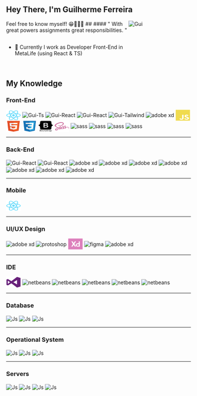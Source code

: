 ## Hey There, I'm Guilherme Ferreira

<!-- <div>
<a href="https://github.com/GuilhermeFerreiraa">
<img height="160em" src="https://github-readme-stats.vercel.app/api?username=GuilhermeFerreiraa&show_icons=true&theme=monokai&include_all_commits=true&count_private=true"/>
<img height="160em" src="https://github-readme-stats.vercel.app/api/top-langs/?username=GuilhermeFerreiraa&layout=compact&langs_count=7&theme=monokai"/>
</div>
-->

<img align="right" alt="Gui" height="170" width="170" src="https://img.wattpad.com/106e8b7df28260282632dd0f145551887f52b939/68747470733a2f2f73332e616d617a6f6e6177732e636f6d2f776174747061642d6d656469612d736572766963652f53746f7279496d6167652f416c55644563494a5a7777476c673d3d2d3933333437363631312e313632393266363537326230353039323635313435333431303234362e676966">
</div>
Feel free to know myself! 😁👨🏻‍💻
##
#### " With great powers assignments great responsibilities. "


##

- 🔭 Currently I work as Developer Front-End in MetaLife (using React & TS)

<br>


## My Knowledge

<div style="display: inline_block">


<h3> Front-End </h3>

<img align="center" alt="Gui-React" height="30" width="40" src="https://raw.githubusercontent.com/devicons/devicon/master/icons/react/react-original.svg">
          
<img align="center" alt="Gui-Ts" height="30" width="40" src="https://cdn.jsdelivr.net/gh/devicons/devicon/icons/typescript/typescript-original.svg">

<img align="center" alt="Gui-React" height="30" width="40" src="https://cdn.jsdelivr.net/gh/devicons/devicon/icons/laravel/laravel-plain-wordmark.svg">
  
<img align="center" alt="Gui-React" height="30" width="40" src="https://cdn.jsdelivr.net/gh/devicons/devicon/icons/nextjs/nextjs-original.svg">         
  
<img align="center" alt="Gui-Tailwind" height="30" width="40" src="https://cdn.jsdelivr.net/gh/devicons/devicon/icons/tailwindcss/tailwindcss-plain.svg">  
  
<img align="center" alt="adobe xd" height="30" width="40" src="https://cdn.jsdelivr.net/gh/devicons/devicon/icons/materialui/materialui-original.svg">
  
<img align="center" alt="Js" height="30" width="40" src="https://raw.githubusercontent.com/devicons/devicon/master/icons/javascript/javascript-plain.svg">

<img align="center" alt="HTML" height="30" width="40" src="https://raw.githubusercontent.com/devicons/devicon/master/icons/html5/html5-original.svg">

<img align="center" alt="CSS" height="30" width="40" src="https://raw.githubusercontent.com/devicons/devicon/master/icons/css3/css3-original.svg">    

<img align="center" alt="bootstrp" height="30" width="40" src="https://raw.githubusercontent.com/devicons/devicon/9f4f5cdb393299a81125eb5127929ea7bfe42889/icons/bootstrap/bootstrap-plain-wordmark.svg">

<img align="center" alt="sass" height="30" width="40" src="https://raw.githubusercontent.com/devicons/devicon/9f4f5cdb393299a81125eb5127929ea7bfe42889/icons/sass/sass-original.svg">

<img align="center" alt="sass" height="30" width="40" src="https://cdn.jsdelivr.net/gh/devicons/devicon/icons/wordpress/wordpress-original.svg">

<img align="center" alt="sass" height="30" width="40" src="https://cdn.jsdelivr.net/gh/devicons/devicon/icons/jquery/jquery-original.svg">
  
<img align="center" alt="sass" height="30" width="40" src="https://cdn.jsdelivr.net/gh/devicons/devicon/icons/eslint/eslint-original-wordmark.svg">
          
<img align="center" alt="sass" height="30" width="40" src="https://cdn.jsdelivr.net/gh/devicons/devicon/icons/woocommerce/woocommerce-original.svg">
          
  
<hr>

<h3> Back-End </h3>
 
<img align="center" alt="Gui-React" height="30" width="40" src="https://cdn.jsdelivr.net/gh/devicons/devicon/icons/yarn/yarn-original-wordmark.svg">    
  
<img align="center" alt="Gui-React" height="30" width="40" src="https://cdn.jsdelivr.net/gh/devicons/devicon/icons/laravel/laravel-plain-wordmark.svg">

<img align="center" alt="adobe xd" height="30" width="40" src="https://cdn.jsdelivr.net/gh/devicons/devicon/icons/java/java-original.svg">

<img align="center" alt="adobe xd" height="30" width="40" src="https://cdn.jsdelivr.net/gh/devicons/devicon/icons/nodejs/nodejs-original.svg">

<img align="center" alt="adobe xd" height="30" width="40" src="https://cdn.jsdelivr.net/gh/devicons/devicon/icons/npm/npm-original-wordmark.svg">

<img align="center" alt="adobe xd" height="30" width="40" src="https://cdn.jsdelivr.net/gh/devicons/devicon/icons/csharp/csharp-original.svg">
  
 <img align="center" alt="adobe xd" height="30" width="40" src="https://cdn.jsdelivr.net/gh/devicons/devicon/icons/docker/docker-plain-wordmark.svg"> 
  
<img align="center" alt="adobe xd" height="30" width="40" src="https://cdn.jsdelivr.net/gh/devicons/devicon/icons/express/express-original-wordmark.svg">
  
<img align="center" alt="adobe xd" height="30" width="40" src="https://cdn.jsdelivr.net/gh/devicons/devicon/icons/php/php-original.svg">     

<hr>


<h3> Mobile </h3>  

<img align="center" alt="Gui-React" height="30" width="40" src="https://raw.githubusercontent.com/devicons/devicon/master/icons/react/react-original.svg">

<hr>

<h3> UI/UX Design </h3>


<img align="center" alt="adobe xd" height="30" width="40" src="https://cdn.jsdelivr.net/gh/devicons/devicon/icons/illustrator/illustrator-plain.svg">

<img align="center" alt="protoshop" height="30" width="40" src="https://cdn.jsdelivr.net/gh/devicons/devicon/icons/photoshop/photoshop-plain.svg">

<img align="center" alt="adobe xd" height="30" width="40" src="https://raw.githubusercontent.com/devicons/devicon/9f4f5cdb393299a81125eb5127929ea7bfe42889/icons/xd/xd-plain.svg">

<img align="center" alt="figma" height="30" width="40" src="https://cdn.jsdelivr.net/gh/devicons/devicon/icons/figma/figma-original.svg">

<img align="center" alt="adobe xd" height="30" width="40" src="https://cdn.jsdelivr.net/gh/devicons/devicon/icons/canva/canva-original.svg">

<hr>


<h3> IDE </h3>  

<img align="center" alt="Visual Studio" height="30" width="40" src="https://raw.githubusercontent.com/devicons/devicon/9f4f5cdb393299a81125eb5127929ea7bfe42889/icons/visualstudio/visualstudio-plain.svg">

<img align="center" alt="netbeans" height="30" width="40" src="https://cdn.jsdelivr.net/gh/devicons/devicon/icons/vscode/vscode-original.svg">

<img align="center" alt="netbeans" height="30" width="40" src="https://cdn.worldvectorlogo.com/logos/sublime-text.svg">

<img align="center" alt="netbeans" height="30" width="40" src="https://netbeans.apache.org/images/apache-netbeans.svg">

<img align="center" alt="netbeans" height="30" width="40" src="https://cdn.jsdelivr.net/gh/devicons/devicon/icons/xcode/xcode-original.svg">
    
<img align="center" alt="netbeans" height="30" width="40" src="https://cdn.jsdelivr.net/gh/devicons/devicon/icons/androidstudio/androidstudio-original.svg">
 
<hr>

<h3> Database </h3> 

<img align="center" alt="Js" height="30" width="40" src="https://camo.githubusercontent.com/644b7c04356f7e17ee98274b9a7d59af01e06bc988e4c311c8259df425d13c18/68747470733a2f2f75706c6f61642e77696b696d656469612e6f72672f77696b6970656469612f636f6d6d6f6e732f392f39372f53716c6974652d7371756172652d69636f6e2e737667"> 

<img align="center" alt="Js" height="30" width="40" src="https://cdn.jsdelivr.net/gh/devicons/devicon/icons/mysql/mysql-original.svg"> 

<img align="center" alt="Js" height="30" width="40"  src="https://cdn.jsdelivr.net/gh/devicons/devicon/icons/firebase/firebase-plain-wordmark.svg" > 
          
<hr>

<h3> Operational System </h3> 

<img align="center" alt="Js" height="30" width="40" src="https://cdn.jsdelivr.net/gh/devicons/devicon/icons/windows8/windows8-original.svg" />

<img align="center" alt="Js" height="30" width="40" src="https://cdn.jsdelivr.net/gh/devicons/devicon/icons/android/android-plain.svg">
  
<img align="center" alt="Js" height="30" width="40" src="https://cdn.jsdelivr.net/gh/devicons/devicon/icons/apple/apple-original.svg" />
  
<hr>

<h3> Servers </h3> 

<img align="center" alt="Js" height="30" width="40" src="https://cdn.jsdelivr.net/gh/devicons/devicon/icons/heroku/heroku-plain-wordmark.svg" />

<img align="center" alt="Js" height="30" width="40" src="https://cdn.jsdelivr.net/gh/devicons/devicon/icons/digitalocean/digitalocean-original-wordmark.svg" />
  
  <img align="center" alt="Js" height="30" width="40" src="https://cdn.jsdelivr.net/gh/devicons/devicon/icons/android/android-plain.svg">
  
  <img align="center" alt="Js" height="30" width="40" src="https://cdn.jsdelivr.net/gh/devicons/devicon/icons/android/android-plain.svg">
          


</div>
          

